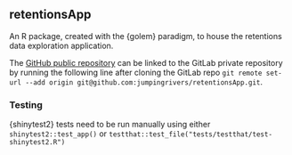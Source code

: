 ## retentionsApp

An R package, created with the {golem} paradigm, to house the retentions data exploration application.

The [GitHub public repository](https://github.com/jumpingrivers/retentionsApp) can be linked to the GitLab private repository by running the following line after cloning the GitLab repo `git remote set-url --add origin git@github.com:jumpingrivers/retentionsApp.git`.

### Testing

{shinytest2} tests need to be run manually using either `shinytest2::test_app()` or `testthat::test_file("tests/testthat/test-shinytest2.R")`
